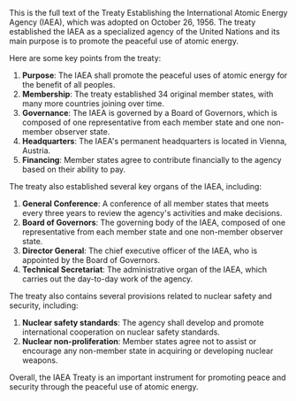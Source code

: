 This is the full text of the Treaty Establishing the International Atomic Energy Agency (IAEA), which was adopted on October 26, 1956. The treaty established the IAEA as a specialized agency of the United Nations and its main purpose is to promote the peaceful use of atomic energy.

Here are some key points from the treaty:

1. **Purpose**: The IAEA shall promote the peaceful uses of atomic energy for the benefit of all peoples.
2. **Membership**: The treaty established 34 original member states, with many more countries joining over time.
3. **Governance**: The IAEA is governed by a Board of Governors, which is composed of one representative from each member state and one non-member observer state.
4. **Headquarters**: The IAEA's permanent headquarters is located in Vienna, Austria.
5. **Financing**: Member states agree to contribute financially to the agency based on their ability to pay.

The treaty also established several key organs of the IAEA, including:

1. **General Conference**: A conference of all member states that meets every three years to review the agency's activities and make decisions.
2. **Board of Governors**: The governing body of the IAEA, composed of one representative from each member state and one non-member observer state.
3. **Director General**: The chief executive officer of the IAEA, who is appointed by the Board of Governors.
4. **Technical Secretariat**: The administrative organ of the IAEA, which carries out the day-to-day work of the agency.

The treaty also contains several provisions related to nuclear safety and security, including:

1. **Nuclear safety standards**: The agency shall develop and promote international cooperation on nuclear safety standards.
2. **Nuclear non-proliferation**: Member states agree not to assist or encourage any non-member state in acquiring or developing nuclear weapons.

Overall, the IAEA Treaty is an important instrument for promoting peace and security through the peaceful use of atomic energy.